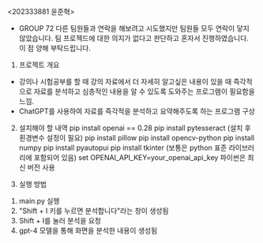 <202333881 윤준혁>

- GROUP 72
 다른 팀원들과 연락을 해보려고 시도했지만 팀원들 모두 연락이 닿지 않았습니다.
팀 프로젝드에 대한 의지가 없다고 판단하고 혼자서 진행하였습니다. 이 점 양해 부탁드립니다.

1. 프로젝트 개요
 - 강의나 시험공부를 할 때 강의 자료에서 더 자세히 알고싶은 내용이 있을 때
   즉각적으로 자료를 분석하고 심층적인 내용을 알 수 있도록 도와주는 프로그램이 필요함을 느낌.
 - ChatGPT를 사용하여 자료를 즉각적을 분석하고 요약해주도록 하는 프로그램 구상

2. 설치해야 할 내역
pip install openai == 0.28
pip install pytesseract (설치 후 횐경변수 설정이 필요)
pip install pillow
pip install opencv-python
pip install numpy
pip install pyautopui
pip install tkinter (보통은 python 표준 라이브러리에 포함되어 있음)
set OPENAI_API_KEY=your_openai_api_key
파이썬은 최신 버전 사용

3. 실행 방법
 1) main.py 실행
 2) "Shift + I 키를 누르면 분석합니다"라는 창이 생성됨
 3) Shift + I를 눌러 분석을 요청
 4) gpt-4 모델을 통해 화면을 분석한 내용이 생성됨

